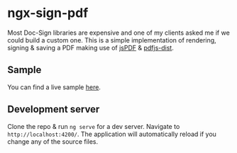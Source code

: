 # ngx-sign-pdf

Most Doc-Sign libraries are expensive and one of my clients asked me if we could build a custom one. This is a simple implementation of rendering, signing & saving a PDF making use of <a href="https://github.com/parallax/jsPDF">jsPDF</a> & <a href="https://github.com/mozilla/pdfjs-dist">pdfjs-dist</a>.

## Sample

You can find a live sample <a target="_blank" href="https://vdiatsigkosdemos.z1.web.core.windows.net/ngx-sign-pdf">here</a>.

## Development server

Clone the repo & run `ng serve` for a dev server. Navigate to `http://localhost:4200/`. The application will automatically reload if you change any of the source files.
